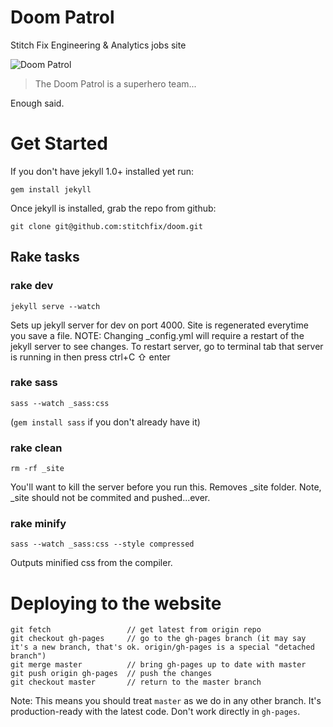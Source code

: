 # Doom Patrol
Stitch Fix Engineering & Analytics jobs site

![Doom Patrol](http://images2.wikia.nocookie.net/__cb20091015054813/marvel_dc/images/5/55/Doom_Patrol_008.jpg "DOOM PATROL")


> The Doom Patrol is a superhero team...

Enough said.

# Get Started
If you don't have jekyll 1.0+ installed yet run:

```
gem install jekyll
```

Once jekyll is installed, grab the repo from github:

```
git clone git@github.com:stitchfix/doom.git
```

## Rake tasks

### rake dev
```
jekyll serve --watch
```

Sets up jekyll server for dev on port 4000. Site is regenerated everytime you save a file. 
NOTE: Changing _config.yml will require a restart of the jekyll server to see changes.
To restart server, go to terminal tab that server is running in then press
    ctrl+C ⇧  enter

### rake sass
```
sass --watch _sass:css 
```

(```gem install sass``` if you don't already have it)

### rake clean
```
rm -rf _site  
```
You'll want to kill the server before you run this. Removes _site folder. Note, _site
should not be commited and pushed...ever.


### rake minify
```
sass --watch _sass:css --style compressed
```
Outputs minified css from the compiler.


# Deploying to the website

```
git fetch                 // get latest from origin repo
git checkout gh-pages     // go to the gh-pages branch (it may say it's a new branch, that's ok. origin/gh-pages is a special "detached branch")
git merge master          // bring gh-pages up to date with master
git push origin gh-pages  // push the changes
git checkout master       // return to the master branch
```

Note: This means you should treat ```master``` as we do in any other branch. It's production-ready with the latest code. Don't work directly in ```gh-pages```.
